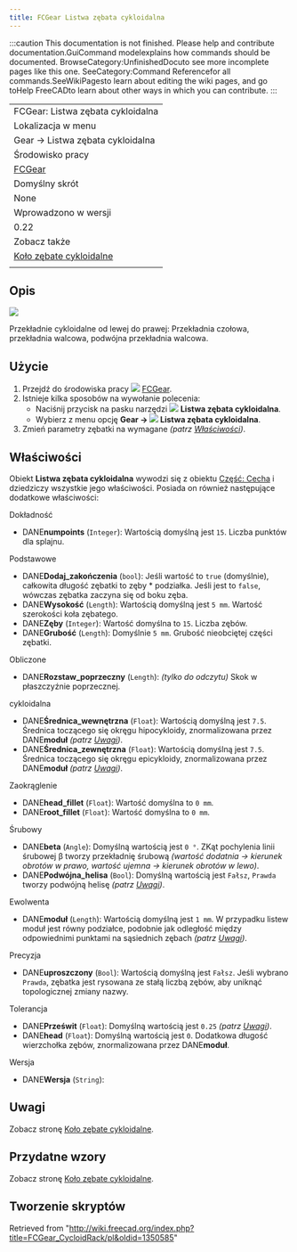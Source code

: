 ```yaml
---
title: FCGear Listwa zębata cykloidalna
---
```


:::caution
This documentation is not finished. Please help and contribute documentation.GuiCommand modelexplains how commands should be documented. BrowseCategory:UnfinishedDocuto see more incomplete pages like this one. SeeCategory:Command Referencefor all commands.SeeWikiPagesto learn about editing the wiki pages, and go toHelp FreeCADto learn about other ways in which you can contribute.
:::

|                                                                           |
| ------------------------------------------------------------------------- |
| FCGear: Listwa zębata cykloidalna                                         |
| Lokalizacja w menu                                                        |
| Gear → Listwa zębata cykloidalna                                          |
| Środowisko pracy                                                          |
| [FCGear](/FCGear_Workbench/pl "FCGear Workbench/pl")                      |
| Domyślny skrót                                                            |
| None                                                                      |
| Wprowadzono w wersji                                                      |
| 0.22                                                                      |
| Zobacz także                                                              |
| [Koło zębate cykloidalne](/FCGear_CycloidGear/pl "FCGear CycloidGear/pl") |
|                                                                           |

## Opis

![](/images/FCGear_CycloidRack-01.png)

Przekładnie cykloidalne od lewej do prawej: Przekładnia czołowa, przekładnia walcowa, podwójna przekładnia walcowa.

## Użycie

1. Przejdź do środowiska pracy ![](/images/FCGear_workbench_icon.svg) [FCGear](/FCGear_Workbench/pl "FCGear Workbench/pl").
2. Istnieje kilka sposobów na wywołanie polecenia:
   - Naciśnij przycisk na pasku narzędzi ![](/images/FCGear_CycloidRack.svg) **Listwa zębata cykloidalna**.
   - Wybierz z menu opcję **Gear → ![](/images/FCGear_CycloidRack.svg) Listwa zębata cykloidalna**.
3. Zmień parametry zębatki na wymagane _(patrz [Właściwości](#Właściwości))_.

## Właściwości

Obiekt **Listwa zębata cykloidalna** wywodzi się z obiektu [Część: Cecha](/Part_Feature/pl "Part Feature/pl") i dziedziczy wszystkie jego właściwości. Posiada on również następujące dodatkowe właściwości:

Dokładność

- DANE**numpoints** (`Integer`): Wartością domyślną jest `15`. Liczba punktów dla splajnu.

Podstawowe

- DANE**Dodaj_zakończenia** (`bool`): Jeśli wartość to `true` (domyślnie), całkowita długość zębatki to zęby \* podziałka. Jeśli jest to `false`, wówczas zębatka zaczyna się od boku zęba.
- DANE**Wysokość** (`Length`): Wartością domyślną jest `5 mm`. Wartość szerokości koła zębatego.
- DANE**Zęby** (`Integer`): Wartość domyślna to `15`. Liczba zębów.
- DANE**Grubość** (`Length`): Domyślnie `5 mm`. Grubość nieobciętej części zębatki.

Obliczone

- DANE**Rozstaw_poprzeczny** (`Length`): _(tylko do odczytu)_ Skok w płaszczyźnie poprzecznej.

cykloidalna

- DANE**Średnica_wewnętrzna** (`Float`): Wartością domyślną jest `7.5`. Średnica toczącego się okręgu hipocykloidy, znormalizowana przez DANE**moduł** _(patrz [Uwagi](/FCGear_CycloidGear "FCGear CycloidGear"))_.
- DANE**Średnica_zewnętrzna** (`Float`): Wartością domyślną jest `7.5`. Średnica toczącego się okręgu epicykloidy, znormalizowana przez DANE**moduł** _(patrz [Uwagi](/FCGear_CycloidGear "FCGear CycloidGear"))_.

Zaokrąglenie

- DANE**head_fillet** (`Float`): Wartość domyślna to `0 mm`.
- DANE**root_fillet** (`Float`): Wartość domyślna to `0 mm`.

Śrubowy

- DANE**beta** (`Angle`): Domyślną wartością jest `0 °`. ZKąt pochylenia linii śrubowej β tworzy przekładnię śrubową _(wartość dodatnia → kierunek obrotów w prawo, wartość ujemna → kierunek obrotów w lewo)_.
- DANE**Podwójna_helisa** (`Bool`): Domyślną wartością jest `Fałsz`, `Prawda` tworzy podwójną helisę _(patrz [Uwagi](/FCGear_CycloidGear/pl#Uwagi "FCGear CycloidGear/pl"))_.

Ewolwenta

- DANE**moduł** (`Length`): Wartością domyślną jest `1 mm`. W przypadku listew moduł jest równy podziałce, podobnie jak odległość między odpowiednimi punktami na sąsiednich zębach _(patrz [Uwagi](/FCGear_CycloidGear/pl#Uwagi "FCGear CycloidGear/pl"))_.

Precyzja

- DANE**uproszczony** (`Bool`): Wartością domyślną jest `Fałsz`. Jeśli wybrano `Prawda`, zębatka jest rysowana ze stałą liczbą zębów, aby uniknąć topologicznej zmiany nazwy.

Tolerancja

- DANE**Prześwit** (`Float`): Domyślną wartością jest `0.25` _(patrz [Uwagi](/FCGear_CycloidGear/pl#Uwagi "FCGear CycloidGear/pl"))_.
- DANE**head** (`Float`): Domyślną wartością jest `0`. Dodatkowa długość wierzchołka zębów, znormalizowana przez DANE**moduł**.

Wersja

- DANE**Wersja** (`String`):

## Uwagi

Zobacz stronę [Koło zębate cykloidalne](/FCGear_CycloidGear/pl#Uwagi "FCGear CycloidGear/pl").

## Przydatne wzory

Zobacz stronę [Koło zębate cykloidalne](/FCGear_CycloidGear/pl#Przydatne_wzory "FCGear CycloidGear/pl").

## Tworzenie skryptów

Retrieved from "<http://wiki.freecad.org/index.php?title=FCGear_CycloidRack/pl&oldid=1350585>"

